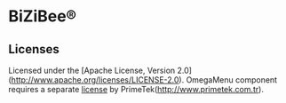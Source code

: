 # BiZiBee®

## Licenses

Licensed under the [Apache License, Version 2.0] (http://www.apache.org/licenses/LICENSE-2.0).
OmegaMenu component requires a separate [license](http://www.apache.org/licenses/LICENSE-2.0) by PrimeTek(http://www.primetek.com.tr).

